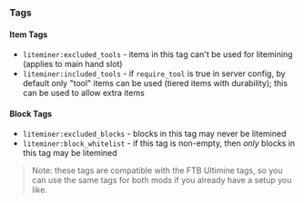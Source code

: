 ### Tags

#### Item Tags

* `liteminer:excluded_tools` - items in this tag can't be used for litemining (applies to main hand slot)
* `liteminer:included_tools` - if `require_tool` is true in server config, by default only "tool" items can be used (tiered items with durability); this can be used to allow extra items

#### Block Tags

* `liteminer:excluded_blocks` - blocks in this tag may never be litemined
* `liteminer:block_whitelist` - if this tag is non-empty, then _only_ blocks in this tag may be litemined

> Note: these tags are compatible with the FTB Ultimine tags, so you can use the same tags for both mods if you already have a setup you like.
